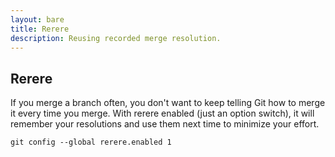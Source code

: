 ```yaml
---
layout: bare
title: Rerere
description: Reusing recorded merge resolution.
---
```


## Rerere
If you merge a branch often, you don't want to keep telling Git how to merge it every time you merge. With rerere enabled (just an option switch), it will remember your resolutions and use them next time to minimize your effort.

    git config --global rerere.enabled 1
